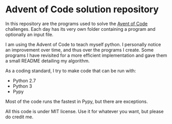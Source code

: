 # Advent of Code solution repository

In this repository are the programs used to solve the [Avent of
Code](http://adventofcode.com) challenges. Each day has its very own folder
containing a program and optionally an input file.

I am using the Advent of Code to teach myself python. I personally notice an
improvement over time, and thus over the programs I create. Some programs I
have revisited for a more efficient implementation and gave them a small README
detailing my algorithm.

As a coding standard, I try to make code that can be run with:
* Python 2.7
* Python 3
* Pypy

Most of the code runs the fastest in Pypy, but there are exceptions.

All this code is under MIT license. Use it for whatever you want, but please do
credit me.
